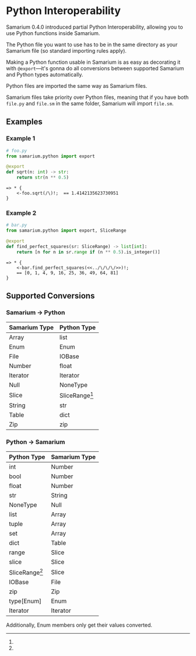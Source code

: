 # Python Interoperability

Samarium 0.4.0 introduced partial Python Interoperability, allowing you to use
Python functions inside Samarium.

The Python file you want to use has to be in the same directory as your Samarium
file (so standard importing rules apply).

Making a Python function usable in Samarium is as easy as decorating it with
`@export`—it's gonna do all conversions between supported Samarium and Python
types automatically.

Python files are imported the same way as Samarium files.

Samarium files take priority over Python files, meaning that if you have both
`file.py` and `file.sm` in the same folder, Samarium will import `file.sm`.

## Examples

### Example 1
```py
# foo.py
from samarium.python import export

@export
def sqrt(n: int) -> str:
    return str(n ** 0.5)
```
```sm
=> * {
    <-foo.sqrt(/\)!;  == 1.4142135623730951
}
```

### Example 2
```py
# bar.py
from samarium.python import export, SliceRange

@export
def find_perfect_squares(sr: SliceRange) -> list[int]:
    return [n for n in sr.range if (n ** 0.5).is_integer()]
```
```sm
=> * {
    <-bar.find_perfect_squares(<<../\/\/\/>>)!;
    == [0, 1, 4, 9, 16, 25, 36, 49, 64, 81]
}
```

## Supported Conversions

### Samarium → Python
Samarium Type | Python Type
---           | ---
Array         | list
Enum          | Enum
File          | IOBase
Number        | float
Iterator      | Iterator
Null          | NoneType
Slice         | SliceRange[^1]
String        | str
Table         | dict
Zip           | zip

[^1]: 

### Python → Samarium
Python Type    | Samarium Type
---            | ---
int            | Number
bool           | Number
float          | Number
str            | String
NoneType       | Null
list           | Array
tuple          | Array
set            | Array
dict           | Table
range          | Slice
slice          | Slice
SliceRange[^1] | Slice
IOBase         | File
zip            | Zip
type[Enum]     | Enum
Iterator       | Iterator

Additionally, Enum members only get their values converted.

[^1]: Samarium Slices can act as both Python `range`s and `slice`s, therefore a
`SliceRange` object is being returned. It only has 2 properties, `range` and
`slice`, which return exactly those objects.